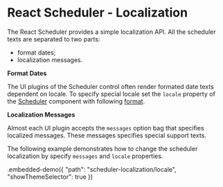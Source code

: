 # React Scheduler - Localization

The React Scheduler provides a simple localization API. All the scheduler texts are separated to two parts:
- format dates;
- localization messages.

**Format Dates**

The UI plugins of the Scheduler control often render formated date texts dependent on locale. To specify special locale set the `locale` property of the [Scheduler](../reference/scheduler.md) component with following [format](https://tools.ietf.org/html/rfc5646).

**Localization Messages**

Almost each UI plugin accepts the `messages` option bag that specifies localized messages. These messages specifies special support texts.

The following example demonstrates how to change the scheduler localization by specify `messages` and `locale` properties.

.embedded-demo({ "path": "scheduler-localization/locale", "showThemeSelector": true })
